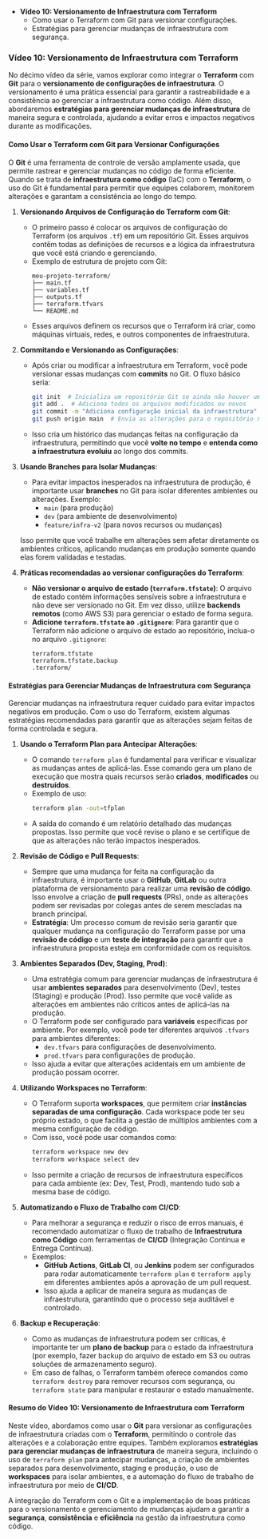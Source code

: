 - **Vídeo 10: Versionamento de Infraestrutura com Terraform**
  - Como usar o Terraform com Git para versionar configurações.
  - Estratégias para gerenciar mudanças de infraestrutura com segurança.

### **Vídeo 10: Versionamento de Infraestrutura com Terraform**

No décimo vídeo da série, vamos explorar como integrar o **Terraform** com **Git** para o **versionamento de configurações de infraestrutura**. O versionamento é uma prática essencial para garantir a rastreabilidade e a consistência ao gerenciar a infraestrutura como código. Além disso, abordaremos **estratégias para gerenciar mudanças de infraestrutura** de maneira segura e controlada, ajudando a evitar erros e impactos negativos durante as modificações.

#### **Como Usar o Terraform com Git para Versionar Configurações**

O **Git** é uma ferramenta de controle de versão amplamente usada, que permite rastrear e gerenciar mudanças no código de forma eficiente. Quando se trata de **infraestrutura como código** (IaC) com o **Terraform**, o uso do Git é fundamental para permitir que equipes colaborem, monitorem alterações e garantam a consistência ao longo do tempo.

1. **Versionando Arquivos de Configuração do Terraform com Git**:
   - O primeiro passo é colocar os arquivos de configuração do Terraform (os arquivos `.tf`) em um repositório Git. Esses arquivos contêm todas as definições de recursos e a lógica da infraestrutura que você está criando e gerenciando.
   - Exemplo de estrutura de projeto com Git:
     ```
     meu-projeto-terraform/
     ├── main.tf
     ├── variables.tf
     ├── outputs.tf
     ├── terraform.tfvars
     └── README.md
     ```
   - Esses arquivos definem os recursos que o Terraform irá criar, como máquinas virtuais, redes, e outros componentes de infraestrutura.

2. **Commitando e Versionando as Configurações**:
   - Após criar ou modificar a infraestrutura em Terraform, você pode versionar essas mudanças com **commits** no Git. O fluxo básico seria:
     ```bash
     git init  # Inicializa um repositório Git se ainda não houver um
     git add .  # Adiciona todos os arquivos modificados ou novos
     git commit -m "Adiciona configuração inicial da infraestrutura"
     git push origin main  # Envia as alterações para o repositório remoto
     ```
   - Isso cria um histórico das mudanças feitas na configuração da infraestrutura, permitindo que você **volte no tempo** e **entenda como a infraestrutura evoluiu** ao longo dos commits.

3. **Usando Branches para Isolar Mudanças**:
   - Para evitar impactos inesperados na infraestrutura de produção, é importante usar **branches** no Git para isolar diferentes ambientes ou alterações. Exemplo:
     - `main` (para produção)
     - `dev` (para ambiente de desenvolvimento)
     - `feature/infra-v2` (para novos recursos ou mudanças)

   Isso permite que você trabalhe em alterações sem afetar diretamente os ambientes críticos, aplicando mudanças em produção somente quando elas forem validadas e testadas.

4. **Práticas recomendadas ao versionar configurações do Terraform**:
   - **Não versionar o arquivo de estado (`terraform.tfstate`)**: O arquivo de estado contém informações sensíveis sobre a infraestrutura e não deve ser versionado no Git. Em vez disso, utilize **backends remotos** (como AWS S3) para gerenciar o estado de forma segura.
   - **Adicione `terraform.tfstate` ao `.gitignore`**: Para garantir que o Terraform não adicione o arquivo de estado ao repositório, inclua-o no arquivo `.gitignore`:
     ```
     terraform.tfstate
     terraform.tfstate.backup
     .terraform/
     ```

#### **Estratégias para Gerenciar Mudanças de Infraestrutura com Segurança**

Gerenciar mudanças na infraestrutura requer cuidado para evitar impactos negativos em produção. Com o uso do Terraform, existem algumas estratégias recomendadas para garantir que as alterações sejam feitas de forma controlada e segura.

1. **Usando o Terraform Plan para Antecipar Alterações**:
   - O comando `terraform plan` é fundamental para verificar e visualizar as mudanças antes de aplicá-las. Esse comando gera um plano de execução que mostra quais recursos serão **criados**, **modificados** ou **destruídos**.
   - Exemplo de uso:
     ```bash
     terraform plan -out=tfplan
     ```
   - A saída do comando é um relatório detalhado das mudanças propostas. Isso permite que você revise o plano e se certifique de que as alterações não terão impactos inesperados.

2. **Revisão de Código e Pull Requests**:
   - Sempre que uma mudança for feita na configuração da infraestrutura, é importante usar o **GitHub**, **GitLab** ou outra plataforma de versionamento para realizar uma **revisão de código**. Isso envolve a criação de **pull requests** (PRs), onde as alterações podem ser revisadas por colegas antes de serem mescladas na branch principal.
   - **Estratégia**: Um processo comum de revisão seria garantir que qualquer mudança na configuração do Terraform passe por uma **revisão de código** e um **teste de integração** para garantir que a infraestrutura proposta esteja em conformidade com os requisitos.

3. **Ambientes Separados (Dev, Staging, Prod)**:
   - Uma estratégia comum para gerenciar mudanças de infraestrutura é usar **ambientes separados** para desenvolvimento (Dev), testes (Staging) e produção (Prod). Isso permite que você valide as alterações em ambientes não críticos antes de aplicá-las na produção.
   - O Terraform pode ser configurado para **variáveis** específicas por ambiente. Por exemplo, você pode ter diferentes arquivos `.tfvars` para ambientes diferentes:
     - `dev.tfvars` para configurações de desenvolvimento.
     - `prod.tfvars` para configurações de produção.
   - Isso ajuda a evitar que alterações acidentais em um ambiente de produção possam ocorrer.

4. **Utilizando Workspaces no Terraform**:
   - O Terraform suporta **workspaces**, que permitem criar **instâncias separadas de uma configuração**. Cada workspace pode ter seu próprio estado, o que facilita a gestão de múltiplos ambientes com a mesma configuração de código.
   - Com isso, você pode usar comandos como:
     ```bash
     terraform workspace new dev
     terraform workspace select dev
     ```
   - Isso permite a criação de recursos de infraestrutura específicos para cada ambiente (ex: Dev, Test, Prod), mantendo tudo sob a mesma base de código.

5. **Automatizando o Fluxo de Trabalho com CI/CD**:
   - Para melhorar a segurança e reduzir o risco de erros manuais, é recomendado automatizar o fluxo de trabalho de **Infraestrutura como Código** com ferramentas de **CI/CD** (Integração Contínua e Entrega Contínua).
   - Exemplos:
     - **GitHub Actions**, **GitLab CI**, ou **Jenkins** podem ser configurados para rodar automaticamente `terraform plan` e `terraform apply` em diferentes ambientes após a aprovação de um pull request.
     - Isso ajuda a aplicar de maneira segura as mudanças de infraestrutura, garantindo que o processo seja auditável e controlado.

6. **Backup e Recuperação**:
   - Como as mudanças de infraestrutura podem ser críticas, é importante ter um **plano de backup** para o estado da infraestrutura (por exemplo, fazer backup do arquivo de estado em S3 ou outras soluções de armazenamento seguro).
   - Em caso de falhas, o Terraform também oferece comandos como `terraform destroy` para remover recursos com segurança, ou `terraform state` para manipular e restaurar o estado manualmente.

#### **Resumo do Vídeo 10: Versionamento de Infraestrutura com Terraform**

Neste vídeo, abordamos como usar o **Git** para versionar as configurações de infraestrutura criadas com o **Terraform**, permitindo o controle das alterações e a colaboração entre equipes. Também exploramos **estratégias para gerenciar mudanças de infraestrutura** de maneira segura, incluindo o uso de `terraform plan` para antecipar mudanças, a criação de ambientes separados para desenvolvimento, staging e produção, o uso de **workspaces** para isolar ambientes, e a automação do fluxo de trabalho de infraestrutura por meio de **CI/CD**.

A integração do Terraform com o Git e a implementação de boas práticas para o versionamento e gerenciamento de mudanças ajudam a garantir a **segurança**, **consistência** e **eficiência** na gestão da infraestrutura como código.
